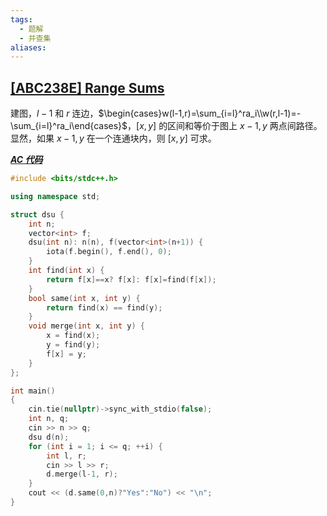 ```yaml
---
tags:
  - 题解
  - 并查集
aliases:
---
```

## [[ABC238E] Range Sums](https://www.luogu.com.cn/problem/AT_abc238_e)

建图，$l-1$ 和 $r$ 连边，$\begin{cases}w(l-1,r)=\sum_{i=l}^ra_i\\w(r,l-1)=-\sum_{i=l}^ra_i\end{cases}$，$[x,y]$ 的区间和等价于图上 $x-1,y$ 两点间路径。
显然，如果 $x-1,y$ 在一个连通块内，则 $[x,y]$ 可求。

[***AC 代码***](https://atcoder.jp/contests/abc238/submissions/63697392)

```cpp
#include <bits/stdc++.h>

using namespace std;

struct dsu {
    int n;
    vector<int> f;
    dsu(int n): n(n), f(vector<int>(n+1)) {
        iota(f.begin(), f.end(), 0);
    }
    int find(int x) {
        return f[x]==x? f[x]: f[x]=find(f[x]);
    }
    bool same(int x, int y) {
        return find(x) == find(y);
    }
    void merge(int x, int y) {
        x = find(x);
        y = find(y);
        f[x] = y;
    }
};

int main()
{
	cin.tie(nullptr)->sync_with_stdio(false);
    int n, q;
    cin >> n >> q;
    dsu d(n);
    for (int i = 1; i <= q; ++i) {
        int l, r;
        cin >> l >> r;
        d.merge(l-1, r);
    }
    cout << (d.same(0,n)?"Yes":"No") << "\n";
}

```
